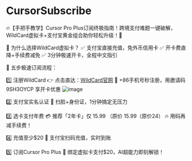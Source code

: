 # CursorSubscribe
🔥【手把手教学】Cursor Pro Plus订阅终极指南！跨境支付难题一键破解，WildCard虚拟卡+支付宝黄金组合助你轻松升级！🚀

📌 为什么选择WildCard虚拟卡？
✅ 支付宝直接充值，免外币信用卡
✅ 开卡费直降+手续费减免
✅ 3分钟极速开卡，全程中文指引

🔧 五步极速订阅流程：

1️⃣ 注册WildCard
👉 点击直达：[WildCard官网](https://yeka.ai/i/9SH3OYCP)
📱 +86手机号秒注册，用邀请码 9SH3OYCP 享开卡优惠
![image](https://github.com/user-attachments/assets/e5a93d76-e151-4055-90a7-562a72c913a8)

2️⃣ 支付宝实名认证
📸 扫脸+身份证，1分钟搞定无压力

3️⃣ 选卡支付年费
💳 推荐「2年卡」仅
15.99
（原价
15.99（原价24）
🔥 用码再减手续费！

4️⃣ 充值至少$20
💸 支付宝扫码充值，实时到账

5️⃣ 订阅Cursor Pro Plus
🚀 绑定虚拟卡支付$20，AI超能力即刻解锁！
